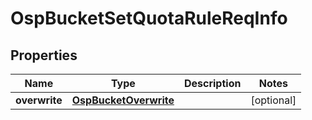 # OspBucketSetQuotaRuleReqInfo

## Properties
Name | Type | Description | Notes
------------ | ------------- | ------------- | -------------
**overwrite** | [**OspBucketOverwrite**](OspBucketOverwrite.md) |  |  [optional]
